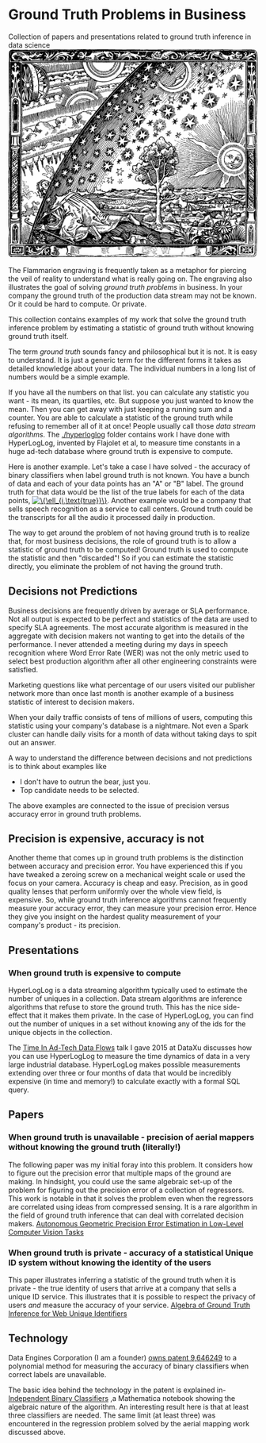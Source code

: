 # Ground Truth Problems in Business
Collection of papers and presentations related to ground truth inference in data science
![Flammarion engraving](img/Flammarion.jpg)

The Flammarion engraving is frequently taken as a metaphor for piercing the veil of reality to understand what is really going on. The engraving also illustrates the goal of solving *ground truth problems* in business. In your company the ground truth of the production data stream may not be known. Or it could be hard to compute. Or private.

This collection contains examples of my work that solve the ground truth inference problem by estimating a statistic of ground truth without knowing ground truth itself.

The term *ground truth* sounds fancy and philosophical but it is not. It is easy to understand. It is just a generic term for the different forms it takes as detailed knowledge about your data. The individual numbers in a long list of numbers would be a simple example.

If you have all the numbers on that list. you can calculate any statistic you want - its mean, its quartiles, etc. But suppose you just wanted to know the mean. Then you can get away with just keeping a running sum and a counter. You are able to calculate a statistic of the ground truth while refusing to remember all of it at once! People usually call those *data stream algorithms*. The [./hyperloglog](./hyperloglog/) folder contains work I have done with HyperLogLog, invented by Flajolet et al, to measure time constants in a huge ad-tech database where ground truth is expensive to compute.

Here is another example. Let's take a case I have solved - the accuracy of binary classifiers when label ground truth is not known. You have a bunch of data and each of your data points has an "A" or "B" label. The ground truth for that data would be the list of the true labels for each of the data points,
<a href="https://www.codecogs.com/eqnedit.php?latex=\{\ell_{i,\text{true}}\}" target="_blank"><img src="https://latex.codecogs.com/gif.latex?\{\ell_{i,\text{true}}\}" title="\{\ell_{i,\text{true}}\}" /></a>.
Another example would be a company that sells speech recognition as a service to call centers. Ground truth could be the transcripts for all the audio it processed daily in production.

The way to get around the problem of not having ground truth is to realize that, for most business decisions, the role of ground truth is to allow a statistic of ground truth to be computed! Ground truth is used to compute the statistic and then "discarded"! So if you can estimate the statistic directly, you eliminate the problem of not having the ground truth.

## Decisions not Predictions
Business decisions are frequently driven by average or SLA performance. Not all output is expected to be perfect and statistics of the data are used to specify SLA agreements. The most accurate algorithm is measured in the aggregate with decision makers not wanting to get into the details of the performance. I never attended a meeting during my days in speech recognition where Word Error Rate (WER) was not the only metric used to select best production algorithm after all other engineering constraints were satisfied.

Marketing questions like what percentage of our users visited our publisher network more than once last month is another example of a business statistic of interest to decision makers. 

When your daily traffic consists of tens of millions of users, computing this statistic using your company's database is a nightmare. Not even a Spark cluster can handle daily visits for a month of data without taking days to spit out an answer.

A way to understand the difference between decisions and not predictions is to think about examples like 
* I don't have to outrun the bear, just you.
* Top candidate needs to be selected.

The above examples are connected to the issue of precision versus accuracy error in ground truth problems.
## Precision is expensive, accuracy is not
Another theme that comes up in ground truth problems is the distinction between accuracy and precision error. You have experienced this if you have tweaked a zeroing screw on a mechanical weight scale or used the focus on your camera. Accuracy is cheap and easy. Precision, as in good quality lenses that perform uniformly over the whole view field, is expensive. So, while ground truth inference algorithms cannot frequently measure your accuracy error, they can measure your precision error. Hence they give you insight on the hardest quality measurement of your company's product - its precision.

## Presentations
### When ground truth is expensive to compute
HyperLogLog is a data streaming algorithm typically used to estimate the number of uniques in a collection. Data stream algorithms are inference algorithms that refuse to store the ground truth. This has the nice side-effect that it makes them private. In the case of HyperLogLog, you can find out the number of uniques in a set without knowing any of the ids for the unique objects in the collection. 

The [Time In Ad-Tech Data Flows](presentations/TimeInAdTechDataFlows.pptx) talk I gave 2015 at DataXu discusses how you can use HyperLogLog to measure the time dynamics of data in a very large industrial database. HyperLogLog makes possible measurements extending over three or four months of data that would be incredibly expensive (in time and memory!) to calculate exactly with a formal SQL query.
## Papers
### When ground truth is unavailable - precision of aerial mappers without knowing the ground truth (literally!)
The following paper was my initial foray into this problem. It considers how to figure out the precision error that multiple maps of the ground are making. In hindsight, you could use the same algebraic set-up of the problem for figuring out the precision error of a collection of regressors. This work is notable in that it solves the problem even when the regressors are correlated using ideas from compressed sensing. It is a rare algorithm in the field of ground truth inference that can deal with correlated decision makers.
[Autonomous Geometric Precision Error Estimation in Low-Level Computer Vision Tasks](http://icml2008.cs.helsinki.fi/papers/121.pdf)
### When ground truth is private - accuracy of a statistical Unique ID system without knowing the identity of the users
This paper illustrates inferring a statistic of the ground truth when it is private - the true identity of users that arrive at a company that sells a unique ID service. This illustrates that it is possible to respect the privacy of users *and* measure the accuracy of your service.
[Algebra of Ground Truth Inference for Web Unique Identifiers](./papers/bc-id-ground-truth-wsdm-2015.pdf)

## Technology
Data Engines Corporation (I am a founder) [owns patent 9,646249](http://patft.uspto.gov/netacgi/nph-Parser?Sect1=PTO2&Sect2=HITOFF&p=1&u=%2Fnetahtml%2FPTO%2Fsearch-bool.html&r=1&f=G&l=50&co1=AND&d=PTXT&s1=9,646,249.PN.&OS=PN/9,646,249&RS=PN/9,646,249) to a polynomial method for measuring the accuracy of binary classifiers when correct labels are unavailable. 

The basic idea behind the technology in the patent is explained in- [Independent Binary Classifiers](classification/IndependentBinaryClassifiers.nb) ,a Mathematica notebook showing the algebraic nature of the algorithm.
An interesting result here is that at least three classifiers are needed. The same limit (at least three) was encountered in the regression problem solved by the aerial mapping work discussed above.